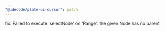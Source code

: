 ```yaml
---
"@udecode/plate-ui-cursor": patch
---
```


fix: Failed to execute 'selectNode' on 'Range': the given Node has no parent

